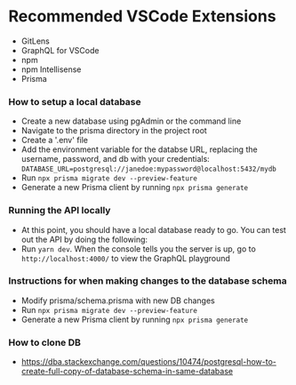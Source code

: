# Recommended VSCode Extensions
- GitLens
- GraphQL for VSCode
- npm
- npm Intellisense
- Prisma

### How to setup a local database
- Create a new database using pgAdmin or the command line
- Navigate to the prisma directory in the project root
- Create a '.env' file
- Add the environment variable for the databse URL, replacing the username, password, and db with your credentials:
```DATABASE_URL=postgresql://janedoe:mypassword@localhost:5432/mydb``` 
- Run ```npx prisma migrate dev --preview-feature```
- Generate a new Prisma client by running ```npx prisma generate```

### Running the API locally
- At this point, you should have a local database ready to go. You can test out the API by doing the following:
- Run ```yarn dev```. When the console tells you the server is up, go to ```http://localhost:4000/``` to view the GraphQL playground

### Instructions for when making changes to the database schema

- Modify prisma/schema.prisma with new DB changes
- Run ```npx prisma migrate dev --preview-feature```
- Generate a new Prisma client by running ```npx prisma generate```

### How to clone DB
 - https://dba.stackexchange.com/questions/10474/postgresql-how-to-create-full-copy-of-database-schema-in-same-database
